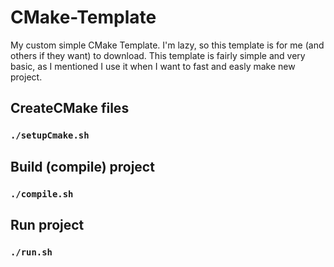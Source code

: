 # CMake-Template
My custom simple CMake Template. I'm lazy, so this template is for me (and others if they want) to download.
This template is fairly simple and very basic, as I mentioned I use it when I want to fast and easly make new project.


## CreateCMake files
### `./setupCmake.sh`
## Build (compile) project
### `./compile.sh`
## Run project
### `./run.sh`

